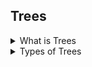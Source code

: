 ## Trees

<details>
<summary>What is Trees</summary>
<h4>Tree data structure is a specialized data structure to store data in hierarchical manner. It is used to organize and store data in the computer to be used more effectively.</h4>
<img width=full height="350vh" src="https://media.geeksforgeeks.org/wp-content/uploads/20221124153129/Treedatastructure.png"> </img>
</details>

<details>
<summary>Types of Trees</summary>
<ul>
    <li>Complete Binary Tree</li>
    <li>Full Binary Tree / Strict Binary Tree </li>
    <li>Prefect Binary Tree</li>
    <li>Height Balance Tree</li>
    <li>Skewed Binary Tree</li>
    <li>Orderd Binary Tree</li>
</ul>

</details>
